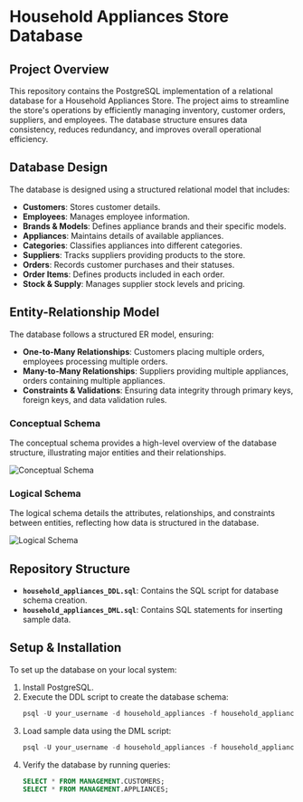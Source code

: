 # Household Appliances Store Database

## Project Overview
This repository contains the PostgreSQL implementation of a relational database for a Household Appliances Store. The project aims to streamline the store's operations by efficiently managing inventory, customer orders, suppliers, and employees. The database structure ensures data consistency, reduces redundancy, and improves overall operational efficiency.

## Database Design
The database is designed using a structured relational model that includes:
- **Customers**: Stores customer details.
- **Employees**: Manages employee information.
- **Brands & Models**: Defines appliance brands and their specific models.
- **Appliances**: Maintains details of available appliances.
- **Categories**: Classifies appliances into different categories.
- **Suppliers**: Tracks suppliers providing products to the store.
- **Orders**: Records customer purchases and their statuses.
- **Order Items**: Defines products included in each order.
- **Stock & Supply**: Manages supplier stock levels and pricing.

## Entity-Relationship Model
The database follows a structured ER model, ensuring:
- **One-to-Many Relationships**: Customers placing multiple orders, employees processing multiple orders.
- **Many-to-Many Relationships**: Suppliers providing multiple appliances, orders containing multiple appliances.
- **Constraints & Validations**: Ensuring data integrity through primary keys, foreign keys, and data validation rules.

### Conceptual Schema
The conceptual schema provides a high-level overview of the database structure, illustrating major entities and their relationships.

![Conceptual Schema](https://github.com/user-attachments/assets/130c17a3-01e0-4f9e-8520-7cfbeb61c8ad)

### Logical Schema
The logical schema details the attributes, relationships, and constraints between entities, reflecting how data is structured in the database.

![Logical Schema](https://github.com/user-attachments/assets/c96246d4-5031-42ea-9adc-6ffbba107d19)

## Repository Structure
- **`household_appliances_DDL.sql`**: Contains the SQL script for database schema creation.
- **`household_appliances_DML.sql`**: Contains SQL statements for inserting sample data.

## Setup & Installation
To set up the database on your local system:
1. Install PostgreSQL.
2. Execute the DDL script to create the database schema:
   ```sql
   psql -U your_username -d household_appliances -f household_appliances_DDL.sql
   ```
3. Load sample data using the DML script:
   ```sql
   psql -U your_username -d household_appliances -f household_appliances_DML.sql
   ```
4. Verify the database by running queries:
   ```sql
   SELECT * FROM MANAGEMENT.CUSTOMERS;
   SELECT * FROM MANAGEMENT.APPLIANCES;
   ```

